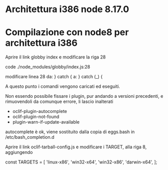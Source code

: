 # Architettura i386 node 8.17.0


# Compilazione con node8 per architettura i386

Aprire il link globby index e modificare la riga 28

code ./node_modules/globby/index.js:28

modificare linea 28 da:
	} catch {
a:
    } catch (_) {

A questo punto i comandi vengono caricati ed eseguiti.

Non essendo possibile fissare i plugin, pur andando a versioni precedenti,
e rimuovendoli da comunque errore, li lascio inalterati

* oclif-plugin-autocomplete
* oclif-plugin-not-found
* plugin-warn-if-update-available


autocomplete è ok, viene sostituito dalla copia di eggs.bash in /etc/bash_completion.d

Aprire il link oclif-tarball-config.js e modificare i TARGET, alla riga 8, aggiungendo

const TARGETS = [
    'linux-x86',
    'win32-x64',
    'win32-x86',
    'darwin-x64',
];

